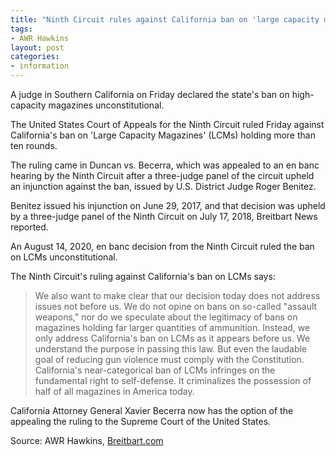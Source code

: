 ```yaml
---
title: "Ninth Circuit rules against California ban on 'large capacity mags'"
tags:
- AWR Hawkins
layout: post
categories:
- information
---
```


A judge in Southern California on Friday declared the state's ban on high-capacity magazines unconstitutional.

The United States Court of Appeals for the Ninth Circuit ruled Friday against California's ban on 'Large Capacity Magazines' (LCMs) holding more than ten rounds.

The ruling came in Duncan vs. Becerra, which was appealed to an en banc hearing by the Ninth Circuit after a three-judge panel of the circuit upheld an injunction against the ban, issued by U.S. District Judge Roger Benitez.

Benitez issued his injunction on June 29, 2017, and that decision was upheld by a three-judge panel of the Ninth Circuit on July 17, 2018, Breitbart News reported.

An August 14, 2020, en banc decision from the Ninth Circuit ruled the ban on LCMs unconstitutional.

The Ninth Circuit's ruling against California's ban on LCMs says:

> We also want to make clear that our decision today does not address issues not before us. We do not opine on bans on so-called "assault weapons," nor do we speculate about the legitimacy of bans on magazines holding far larger quantities of ammunition. Instead, we only address California's ban on LCMs as it appears before us. We understand the purpose in passing this law. But even the laudable goal of reducing gun violence must comply with the Constitution. California's near-categorical ban of LCMs infringes on the fundamental right to self-defense. It criminalizes the possession of half of all magazines in America today.

California Attorney General Xavier Becerra now has the option of the appealing the ruling to the Supreme Court of the United States.

Source: AWR Hawkins, [Breitbart.com](https://www.breitbart.com/politics/2020/08/14/ninth-circuit-rules-against-california-ban-large-capacity-mags/)
